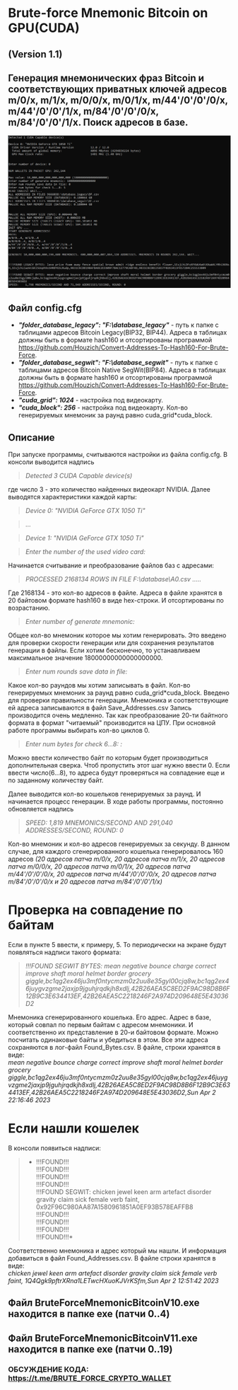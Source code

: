 # Brute-force Mnemonic Bitcoin on GPU(CUDA)  
## (Version 1.1)
## Генерация мнемонических фраз Bitcoin и соответствующих приватных ключей адресов m/0/x, m/1/x, m/0/0/x, m/0/1/x, m/44'/0'/0'/0/x, m/44'/0'/0'/1/x, m/84'/0'/0'/0/x, m/84'/0'/0'/1/x. Поиск адресов в базе.
![](image/Screenshot_1.png)

## Файл config.cfg
 * ***"folder_database_legacy": "F:\\database_legacy"***  - путь к папке с таблицами адресов Bitcoin Legacy(BIP32, BIP44). Адреса в таблицах должны быть в формате hash160 и отсортированы программой https://github.com/Houzich/Convert-Addresses-To-Hash160-For-Brute-Force.
* ***"folder_database_segwit": "F:\\database_segwit"***  - путь к папке с таблицами адресов Bitcoin Native SegWit(BIP84). Адреса в таблицах должны быть в формате hash160 и отсортированы программой https://github.com/Houzich/Convert-Addresses-To-Hash160-For-Brute-Force.
* ***"cuda_grid": 1024*** - настройка под видеокарту.
* ***"cuda_block": 256*** - настройка под видеокарту.
Кол-во генерируемых мнемоник за раунд равно cuda_grid*cuda_block.


## Описание
При запуске программы, считываются настройки из файла config.cfg.
В консоли выводится надпись
> *Detected 3 CUDA Capable device(s)*

где число 3  - это количество найденных видеокарт NVIDIA.
Далее выводятся характеристики каждой карты:
> *Device 0: "NVIDIA GeForce GTX 1050 Ti"*

> *...*

> *Device 1: "NVIDIA GeForce GTX 1050 Ti"*

> *Enter the number of the used video card:*

Начинается считывание и преобразование файлов баз с адресами:
> *PROCESSED 2168134 ROWS IN FILE F:\\database\A0.csv*
> *.....*

Где 2168134 - это кол-во адресов в файле. Адреса в файле хранятся в 20 байтовом формате hash160 в виде hex-строки. И отсортированы по возрастанию.

> *Enter number of generate mnemonic:*

Общее кол-во мнемоник которое мы хотим генерировать. Это введено для проверки скорости генерации или для сохранения результатов генерации в файлы. Если хотим бесконечно, то устанавливаем максимальное значение 18000000000000000000.

> *Enter num rounds save data in file:*

Какое кол-во раундов мы хотим записывать в файл. Кол-во генерируемых мнемоник за раунд равно cuda_grid*cuda_block. Введено для проверки правильности генерации. Мнемоника и соответствующие ей адреса записываются в файл Save_Addresses.csv
Запись производится очень медленно. Так как преобразование 20-ти байтного формата в формат "читаемый" производится на ЦПУ. При основной работе программы выбирать кол-во циклов 0.

> *Enter num bytes for check 6...8: :*


Можно ввести количество байт по которым будет производиться дополнительная сверка. Чтоб пропустить этот шаг нужно ввести 0.
Если ввести число(6...8), то адреса будут проверяться на совпадение еще и по заданному количеству байт.

Далее выводится кол-во кошельков генерируемых за раунд. И начинается процесс генерации.
В ходе работы программы, постоянно обновляется надпись

> *SPEED:    1,819 MNEMONICS/SECOND AND 291,040 ADDRESSES/SECOND, ROUND: 0*

Кол-во мнемоник и кол-во адресов генерируемых за секунду. В данном случае, для каждого сгенерированного кошелька генерировалось 160 адресов *(20 адресов патча m/0/x, 20 адресов патча m/1/x, 20 адресов патча m/0/0/x, 20 адресов патча m/0/1/x, 20 адресов патча m/44'/0'/0'/0/x, 20 адресов патча m/44'/0'/0'/0/x, 20 адресов патча m/84'/0'/0'/0/x и 20 адресов патча m/84'/0'/0'/1/x)*

# Проверка на совпадение по байтам
Если в пункте 5 ввести, к примеру, 5. То периодически на экране будут появляться надписи такого формата:

> *!!!FOUND SEGWIT BYTES: mean negative bounce charge correct improve shaft moral helmet border grocery giggle,bc1qg2ex46ju3mf0ntycmzm0z2uu8e35gyl00cjq8w,bc1qg2ex46juygvzgme2jaxjp9jguhjrqdkjh8xdlj,42B26AEA5C8ED2F9AC98D8B6F12B9C3E634413EF,42B26AEA5C2218246F2A974D209648E5E43036D2*

Мнемоника сгенерированного кошелька. Его адрес. Адрес в базе, который совпал по первым байтам с адресом мнемоники. И соответственно их представление в 20-и байтовом формате. Можно посчитать одинаковые байты и убедиться в этом.
Все эти адреса сохраняются в лог-файл Found_Bytes.csv.
В файле, строки хранятся в виде:</br>
*mean negative bounce charge correct improve shaft moral helmet border grocery giggle,bc1qg2ex46ju3mf0ntycmzm0z2uu8e35gyl00cjq8w,bc1qg2ex46juygvzgme2jaxjp9jguhjrqdkjh8xdlj,42B26AEA5C8ED2F9AC98D8B6F12B9C3E634413EF,42B26AEA5C2218246F2A974D209648E5E43036D2,Sun Apr  2 22:16:46 2023*



# Если нашли кошелек
В консоли появиться надписи:
> * !!!FOUND!!!</br>
!!!FOUND!!!</br>
!!!FOUND!!!</br>
!!!FOUND!!!</br>
!!!FOUND SEGWIT: chicken jewel keen arm artefact disorder gravity claim sick female verb faint, 0x92F96C980AA87A1580961851A0EF93B578EAFFB8</br>
!!!FOUND!!!</br>
!!!FOUND!!!</br>
!!!FOUND!!!</br>
!!!FOUND!!!*

Соответственно мнемоника и адрес который мы нашли. И информация добавиться в файл Found_Addresses.csv.
В файле строки хранятся в виде:</br>
*chicken jewel keen arm artefact disorder gravity claim sick female verb faint, 1Q4Qgk9pftrXRna1LETwcHXuoKJVrKSfm,Sun Apr  2 12:51:42 2023*

## Файл BruteForceMnemonicBitcoinV10.exe находится в папке exe (патчи 0..4)
## Файл BruteForceMnemonicBitcoinV11.exe находится в папке exe (патчи 0..19)



### ОБСУЖДЕНИЕ КОДА: https://t.me/BRUTE_FORCE_CRYPTO_WALLET